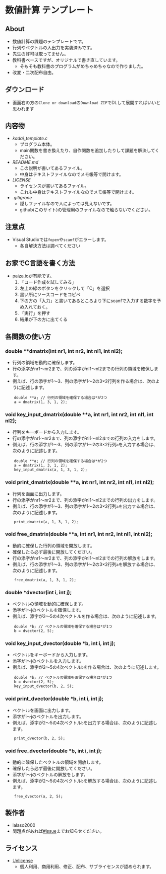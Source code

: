 # 数値計算 テンプレート
## About
- 数値計算の課題のテンプレートです。
- 行列やベクトルの入出力を実装済みです。
- 先生の許可は取ってません。
- 教科書ベースですが、オリジナルで書き直しています。
    - そもそも教科書のプログラムがめちゃめちゃなので作りました。
- 改変・二次配布自由。

## ダウンロード
- 画面右の方の`Clone or download`の`Download ZIP`でDLして展開すればいいと思われます

## 内容物
- *kadai\_template.c*
    - プログラム本体。
    - main関数を書き換えたり、自作関数を追加したりして課題を解決してください。
- *README.md*
    - この説明が書いてあるファイル。
    - 中身はテキストファイルなのでメモ帳等で開けます。
- *LICENSE*
    - ライセンスが書いてあるファイル。
    - これも中身はテキストファイルなのでメモ帳等で開けます。
- *.gitigrone*
    - 隠しファイルなので人によっては見えないです。
    - github(このサイト)の管理用のファイルなので触らないでください。

## 注意点
- Visual Studioでは`fopen`や`scanf`がエラーします。
    - 各自解決方法は調べてください

## お家でC言語を書く方法
- [paiza.io](https://paiza.io/ja)が有能です。
    1. 「コード作成を試してみる」
    1. 左上の緑のボタンをクリックして「C」を選択
    1. 黒い所にソースコードをコピペ
    1. 下の方の「入力」と書いてあるところより下にscanfで入力する数字を予め入れておく。
    1. 「実行」を押す
    1. 結果が下の方に出てくる

## 各関数の使い方
### double **dmatrix(int nr1, int nr2, int nl1, int nl2);
- 行列の領域を動的に確保します。
- 行の添字がnr1〜nr2まで、列の添字がnl1〜nl2までの行列の領域を確保します。
- 例えば、行の添字が1〜3、列の添字が1〜2の3×2行列を作る場合は、次のように記述します。

```
    double **a; // 行列の領域を確保する場合は*が2つ
    a = dmatrix(1, 3, 1, 2);
```

### void key\_input\_dmatrix(double **a, int nr1, int nr2, int nl1, int nl2);
- 行列をキーボードから入力します。
- 行の添字がnr1〜nr2まで、列の添字がnl1〜nl2までの行列の入力をします。
- 例えば、行の添字が1〜3、列の添字が1〜2の3×2行列`a`を入力する場合は、次のように記述します。

```
    double **a; // 行列の領域を確保する場合は*が2つ
    a = dmatrix(1, 3, 1, 2);
    key_input_dmatrix(a, 1, 3, 1, 2);
```

### void print_dmatrix(double **a, int nr1, int nr2, int nl1, int nl2);
- 行列を画面に出力します。
- 行の添字がnr1〜nr2まで、列の添字がnl1〜nl2までの行列の出力をします。
- 例えば、行の添字が1〜3、列の添字が1〜2の3×2行列`a`を出力する場合は、次のように記述します。

```
    print_dmatrix(a, 1, 3, 1, 2);
```

### void free_dmatrix(double **a, int nr1, int nr2, int nl1, int nl2);
- 動的に確保した行列の領域を開放します。
- 確保したら必ず最後に開放してください。
- 行の添字がnr1〜nr2まで、列の添字がnl1〜nl2までの行列の解放をします。
- 例えば、行の添字が1〜3、列の添字が1〜2の3×2行列`a`を解放する場合は、次のように記述します。

```
    free_dmatrix(a, 1, 3, 1, 2);
```

### double *dvector(int i, int j);
- ベクトルの領域を動的に確保します。
- 添字がi〜jのベクトルを確保します。
- 例えば、添字が2〜5の4次ベクトルを作る場合は、次のように記述します。

```
    double *b; // ベクトルの領域を確保する場合は*が1つ
    b = dvector(2, 5);
```

### void key\_input\_dvector(double *b, int i, int j);
- ベクトルをキーボードから入力します。
- 添字がi〜jのベクトルを入力します。
- 例えば、添字が2〜5の4次ベクトル`b`を作る場合は、次のように記述します。

```
    double *b; // ベクトルの領域を確保する場合は*が1つ
    b = dvector(2, 5);
    key_input_dvector(b, 2, 5);
```

### void print_dvector(double *b, int i, int j);
- ベクトルを画面に出力します。
- 添字がi〜jのベクトルを出力します。
- 例えば、添字が2〜5の4次ベクトル`b`を出力する場合は、次のように記述します。

```
    print_dvector(b, 2, 5);
```

### void free_dvector(double *b, int i, int j);
- 動的に確保したベクトルの領域を開放します。
- 確保したら必ず最後に開放してください。
- 添字がi〜jのベクトルの解放をします。
- 例えば、添字が2〜5の4次ベクトル`b`を解放する場合は、次のように記述します。

```
    free_dvector(a, 2, 5);
```


## 製作者
- lalaso2000
- 問題点があれば[#issue](https://github.com/lalaso2000/NITGifu-E-SuchikeisanTemplate/issues)までお知らせください。

## ライセンス
- [Unlicense](https://choosealicense.com/licenses/unlicense/)
    - 個人利用、商用利用、修正、配布、サブライセンスが認められます。
